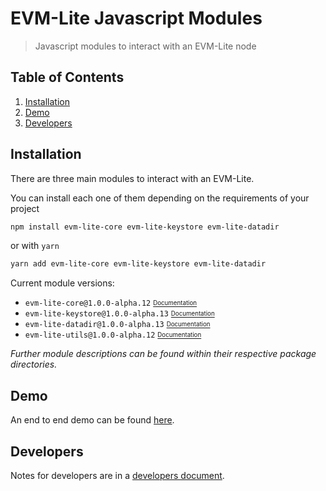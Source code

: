 # EVM-Lite Javascript Modules

> Javascript modules to interact with an EVM-Lite node

## Table of Contents

1. [Installation](#installation)
2. [Demo](#Demo)
3. [Developers](#developers)

## Installation

There are three main modules to interact with an EVM-Lite.

You can install each one of them depending on the requirements of your project

```bash
npm install evm-lite-core evm-lite-keystore evm-lite-datadir
```

or with `yarn`

```bash
yarn add evm-lite-core evm-lite-keystore evm-lite-datadir
```

Current module versions:

-   `evm-lite-core@1.0.0-alpha.12` [<sub><sup>Documentation</sup></sub>](packages/core/README.md)
-   `evm-lite-keystore@1.0.0-alpha.13` [<sub><sup>Documentation</sup></sub>](packages/keystore/README.md)
-   `evm-lite-datadir@1.0.0-alpha.13` [<sub><sup>Documentation</sup></sub>](packages/datadir/README.md)
-   `evm-lite-utils@1.0.0-alpha.12` [<sub><sup>Documentation</sup></sub>](packages/utils/README.md)

_Further module descriptions can be found within their respective package directories._

## Demo

An end to end demo can be found [here](demo/README.md).

## Developers

Notes for developers are in a [developers document](docs/developers.md).
